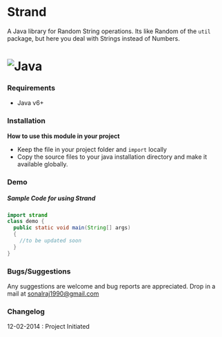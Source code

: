Strand
======

A Java library for Random String operations. Its like Random of the `util` package, but here you deal with Strings instead of Numbers.

# ![](http://wissrech.ins.uni-bonn.de/misc/java/java.gif "Java")

### Requirements
* Java v6+

### Installation 
__How to use this module in your project__
* Keep the file in your project folder and `import` locally
* Copy the source files to your java installation directory and make it available globally.

### Demo 

##### Sample Code for using Strand
```java
import strand
class demo {
  public static void main(String[] args)
  {
    //to be updated soon
  }
}
```

### Bugs/Suggestions
Any suggestions are welcome and bug reports are appreciated. Drop in a mail at sonalraj1990@gmail.com

### Changelog
12-02-2014 : Project Initiated
